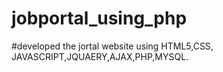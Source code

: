 # jobportal_using_php
#developed the jortal website using HTML5,CSS, JAVASCRIPT,JQUAERY,AJAX,PHP,MYSQL.
